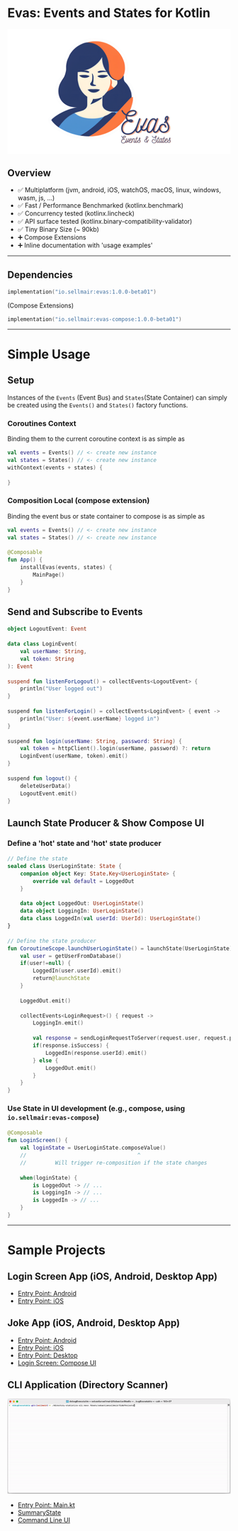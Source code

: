 # Evas: **Ev**ents **a**nd **S**tates for Kotlin

<p>
<img src=".img/banner.png" width="512" align="middle"
alt="Evas logo by Sebastian Sellmair">
</p>

## Overview

- ✅ Multiplatform (jvm, android, iOS, watchOS, macOS, linux, windows, wasm, js, ...)
- ✅ Fast / Performance Benchmarked (kotlinx.benchmark)
- ✅ Concurrency tested (kotlinx.lincheck)
- ✅ API surface tested (kotlinx.binary-compatibility-validator)
- ✅ Tiny Binary Size (~ 90kb)
- ➕ Compose Extensions
- ➕ Inline documentation with 'usage examples'

---

## Dependencies

```kotlin
implementation("io.sellmair:evas:1.0.0-beta01")
```

(Compose Extensions)
```kotlin
implementation("io.sellmair:evas-compose:1.0.0-beta01")
```
---

# Simple Usage

## Setup
Instances of the `Events` (Event Bus) and `States`(State Container) can simply be created using the
`Events()` and `States()` factory functions. 

### Coroutines Context
Binding them to the current coroutine context is as simple as

[snippet]: (snippets/src/commonMain/kotlin/setup-coroutines.kt)
```kotlin
val events = Events() // <- create new instance
val states = States() // <- create new instance
withContext(events + states) {

}
```

### Composition Local (compose extension)
Binding the event bus or state container to compose is as simple as

[snippet]: (snippets/src/commonMain/kotlin/setup-compose.kt)
```kotlin
val events = Events() // <- create new instance
val states = States() // <- create new instance

@Composable
fun App() {
    installEvas(events, states) {
        MainPage()
    }
}
```

## Send and Subscribe to Events
```kotlin
object LogoutEvent: Event

data class LoginEvent(
    val userName: String, 
    val token: String
): Event

suspend fun listenForLogout() = collectEvents<LogoutEvent> {
    println("User logged out")
}

suspend fun listenForLogin() = collectEvents<LoginEvent> { event -> 
    println("User: ${event.userName} logged in")
}

suspend fun login(userName: String, password: String) {
    val token = httpClient().login(userName, password) ?: return
    LoginEvent(userName, token).emit()
}

suspend fun logout() {
    deleteUserData()
    LogoutEvent.emit()
}

```

## Launch State Producer & Show Compose UI
### Define a 'hot' state and 'hot' state producer
 ```kotlin
 // Define the state
 sealed class UserLoginState: State {
     companion object Key: State.Key<UserLoginState> {
         override val default = LoggedOut
     }

     data object LoggedOut: UserLoginState()
     data object LoggingIn: UserLoginState()
     data class LoggedIn(val userId: UserId): UserLoginState()
 }

 // Define the state producer
 fun CoroutineScope.launchUserLoginState() = launchState(UserLoginState) {
     val user = getUserFromDatabase()
     if(user!=null) {
         LoggedIn(user.userId).emit()
         return@launchState
     }

     LoggedOut.emit()

     collectEvents<LoginRequest>() { request ->
         LoggingIn.emit()

         val response = sendLoginRequestToServer(request.user, request.password)
         if(response.isSuccess) {
             LoggedIn(response.userId).emit()
         } else {
             LoggedOut.emit()
         }
     }
 }
 ```

 ### Use State in UI development (e.g., compose, using `io.sellmair:evas-compose`)
 ```kotlin
 @Composable
 fun LoginScreen() {
     val loginState = UserLoginState.composeValue()
     //                                   ^
     //         Will trigger re-composition if the state changes

     when(loginState) {
         is LoggedOut -> // ...
         is LoggingIn -> // ...
         is LoggedIn -> // ...
     }
 }
 ```

___

# Sample Projects
## Login Screen App (iOS, Android, Desktop App)
- [Entry Point: Android](samples/login-screen/src/androidMain/kotlin/io/sellmair/sample/MainActivity.kt)
- [Entry Point: iOS]()

## Joke App (iOS, Android, Desktop App)
- [Entry Point: Android](samples/joke-app/src/androidMain/kotlin/io/sellmair/jokes/MainActivity.kt)
- [Entry Point: iOS](samples/login-screen/src/iosMain/kotlin/io/sellmair/sample/SampleAppViewController.kt)
- [Entry Point: Desktop](samples/login-screen/src/jvmMain/kotlin/io/sellmair/sample/SampleApplication.kt)
- [Login Screen: Compose UI](samples/login-screen/src/commonMain/kotlin/io/sellmair/sample/ui/LoginScreen.kt)

## CLI Application (Directory Scanner)
![directory-statistics-cli.gif](samples/directory-statistics-cli/.img/directory-statistics-cli.gif)
- [Entry Point: Main.kt](https://github.com/sellmair/evas/blob/895fcb39528ff008bcbbe5959b3f79298caabbdc/samples/directory-statistics-cli/src/nativeMain/kotlin/Main.kt)
- [SummaryState](samples/directory-statistics-cli/src/nativeMain/kotlin/SummaryState.kt)
- [Command Line UI](samples/directory-statistics-cli/src/nativeMain/kotlin/uiActor.kt)